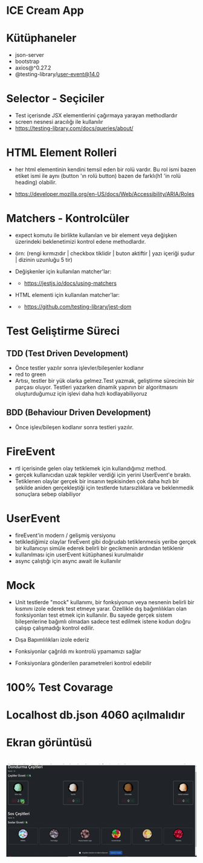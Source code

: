 # ICE Cream App

# Kütüphaneler

- json-server
- bootstrap
- axios@^0.27.2
- @testing-library/user-event@14.0

# Selector - Seçiciler

- Test içerisnde JSX elementlerini çağırmaya yarayan methodlardır
- screen nesnesi aracılığı ile kullanılır
- https://testing-library.com/docs/queries/about/

# HTML Element Rolleri

- her html elementinin kendini temsil eden bir rolü vardır. Bu rol ismi bazen etiket ismi ile aynı (button 'ın rolü button) bazen de farklı(h1 'in rolü heading) olabilir.

- https://developer.mozilla.org/en-US/docs/Web/Accessibility/ARIA/Roles

# Matchers - Kontrolcüler

- expect komutu ile birlikte kullanılan ve bir element veya değişken üzerindeki beklenetimizi kontrol edene methodlardır.
- örn: (rengi kırmızıdır | checkbox tiklidir | buton aktiftir | yazı içeriği şudur | dizinin uzunluğu 5 tir)

- Değişkenler için kullanılan matcher'lar:
- - https://jestjs.io/docs/using-matchers

- HTML elementi için kullanılan matcher'lar:
- - https://github.com/testing-library/jest-dom

# Test Geliştirme Süreci

## TDD (Test Driven Development)

- Önce testler yazılır sonra işlevler/bileşenler kodlanır
- red to green
- Artısı, testler bir yük olarka gelmez.Test yazmak, geliştirme sürecinin bir parçası oluyor. Testleri yazarken dinamik yapının bir algoritmasını oluşturduğumuz için işlevi daha hızlı kodlayabiliyoruz

## BDD (Behaviour Driven Development)

- Önce işlev/bileşen kodlanır sonra testleri yazılır.

# FireEvent

- rtl içerisinde gelen olay tetiklemek için kullandığımız method.
- gerçek kullanıcıdan uzak tepkiler verdiği için yerini UserEvent'e bıraktı.
- Tetiklenen olaylar gerçek bir insanın tepkisinden çok daha hızlı bir şekilde aniden gerçekleştiği için testlerde tutarsızlıklara ve beklenmedik sonuçlara sebep olabiliyor

# UserEvent

- fireEvent'in modern / gelişmiş versiyonu
- tetiklediğimiz olaylar fireEvent gibi doğrudab tetiklenmesis yeribe gerçek bir kullanıcıyı simüle ederek belirli bir gecikmenin ardından tetiklenir
- kullanılması için userEvent kütüphanesi kurulmalıdır
- async çalıştığı için async await ile kullanılır

# Mock

- Unit testlerde "mock" kullanımı, bir fonksiyonun veya nesnenin belirli bir kısmını izole ederek test etmeye yarar. Özellikle dış bağımlılıkları olan fonksiyonları test etmek için kullanılır. Bu sayede gerçek sistem bileşenlerine bağımlı olmadan sadece test edilmek istene kodun doğru çalışıp çalışmadığı kontrol edilir.

- Dışa Bapımlılıkları izole ederiz

- Fonksiyonlar çağrıldı mı kontrolü ypamamızı sağlar

- Fonksiyonlara gönderilen parametreleri kontrol edebilir

# 100% Test Covarage

# Localhost db.json 4060 açılmalıdır

# Ekran görüntüsü

# ![](bes.gif)
